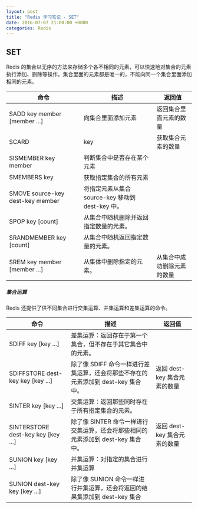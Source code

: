 ```yaml
---
layout: post
title: "Redis 学习笔记 - SET"
date: 2016-07-07 21:00:00 +0800
categories: Redis
---
```

## SET

Redis 的集合以无序的方法来存储多个各不相同的元素，可以快速地对集合的元素执行添加、删除等操作。集合里面的元素都是唯一的，不能向同一个集合里面添加相同的元素。

| 命令 | 描述 | 返回值 |
| --- | --- | --- |
| SADD key member [member ...] | 向集合里面添加元素 | 返回集合里面元素的数量 |
| SCARD | key | 获取集合元素的数量 | 
| SISMEMBER key member | 判断集合中是否存在某个元素 | 
| SMEMBERS key | 获取指定集合的所有元素 | 
| SMOVE source-key dest-key member | 将指定元素从集合 source-key 移动到 dest-key 中。 | 
| SPOP key [count] | 从集合中随机删除并返回指定数量的元素。 | 
| SRANDMEMBER key [count] | 从集合中随机返回指定数量的元素。 | 
| SREM key member [member ...] | 从集体中删除指定的元素。 | 从集合中成功删除元素的数量 |


##### 集合运算

Redis 还提供了供不同集合进行交集运算、并集运算和差集运算的命令。

| 命令 | 描述 | 返回值 |
| --- | --- | --- |
| SDIFF key [key ...] | 差集运算：返回存在于第一个集合，但不存在于其它集合中的元素。 | |
| SDIFFSTORE dest-key key [key ...] | 除了像 SDIFF 命令一样进行差集运算，还会将那些不存在的元素添加到 dest-key 集合中。 | 返回 dest-key 集合元素的数量|
| SINTER key [key ...] | 交集运算：返回那些同时存在于所有指定集合的元素。 | |
| SINTERSTORE dest-key key [key ...] | 除了像 SINTER 命令一样进行交集运算，还会将那些相同的元素添加到 dest-key 集合中。 | 返回 dest-key 集合元素的数量 |
| SUNION key [key ...] | 并集运算：对指定的集合进行并集运算| |
| SUNION dest-key key [key ...] | 除了像 SUNION 命令一样进行并集运算，还会将返回的结果集添加到 dest-key 集合 | |
